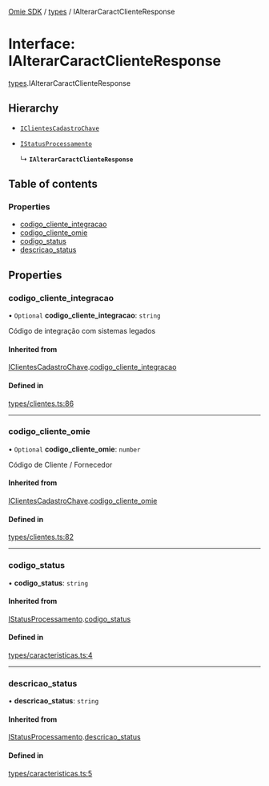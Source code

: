 [Omie SDK](../README.md) / [types](../modules/types.md) / IAlterarCaractClienteResponse

# Interface: IAlterarCaractClienteResponse

[types](../modules/types.md).IAlterarCaractClienteResponse

## Hierarchy

- [`IClientesCadastroChave`](types.IClientesCadastroChave.md)

- [`IStatusProcessamento`](types.IStatusProcessamento.md)

  ↳ **`IAlterarCaractClienteResponse`**

## Table of contents

### Properties

- [codigo\_cliente\_integracao](types.IAlterarCaractClienteResponse.md#codigo_cliente_integracao)
- [codigo\_cliente\_omie](types.IAlterarCaractClienteResponse.md#codigo_cliente_omie)
- [codigo\_status](types.IAlterarCaractClienteResponse.md#codigo_status)
- [descricao\_status](types.IAlterarCaractClienteResponse.md#descricao_status)

## Properties

### codigo\_cliente\_integracao

• `Optional` **codigo\_cliente\_integracao**: `string`

Código de integração com sistemas legados

#### Inherited from

[IClientesCadastroChave](types.IClientesCadastroChave.md).[codigo_cliente_integracao](types.IClientesCadastroChave.md#codigo_cliente_integracao)

#### Defined in

[types/clientes.ts:86](https://github.com/lucas-bogos/omie-sdk/blob/f0ca102/src/types/clientes.ts#L86)

___

### codigo\_cliente\_omie

• `Optional` **codigo\_cliente\_omie**: `number`

Código de Cliente / Fornecedor

#### Inherited from

[IClientesCadastroChave](types.IClientesCadastroChave.md).[codigo_cliente_omie](types.IClientesCadastroChave.md#codigo_cliente_omie)

#### Defined in

[types/clientes.ts:82](https://github.com/lucas-bogos/omie-sdk/blob/f0ca102/src/types/clientes.ts#L82)

___

### codigo\_status

• **codigo\_status**: `string`

#### Inherited from

[IStatusProcessamento](types.IStatusProcessamento.md).[codigo_status](types.IStatusProcessamento.md#codigo_status)

#### Defined in

[types/caracteristicas.ts:4](https://github.com/lucas-bogos/omie-sdk/blob/f0ca102/src/types/caracteristicas.ts#L4)

___

### descricao\_status

• **descricao\_status**: `string`

#### Inherited from

[IStatusProcessamento](types.IStatusProcessamento.md).[descricao_status](types.IStatusProcessamento.md#descricao_status)

#### Defined in

[types/caracteristicas.ts:5](https://github.com/lucas-bogos/omie-sdk/blob/f0ca102/src/types/caracteristicas.ts#L5)
